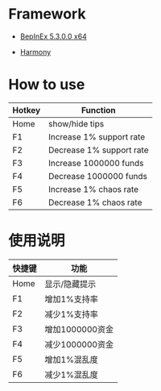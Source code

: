 # Framework
* [BepInEx 5.3.0.0 x64](https://github.com/BepInEx/BepInEx)

* [Harmony](https://github.com/pardeike/Harmony)

# How to use
|Hotkey|Function|
|----|----|
|Home|show/hide tips|
|F1|Increase 1% support rate|
|F2|Decrease 1% support rate|
|F3|Increase 1000000 funds|
|F4|Decrease 1000000 funds|
|F5|Increase 1% chaos rate|
|F6|Decrease 1% chaos rate|

# 使用说明
|快捷键|功能|
|----|----|
|Home|显示/隐藏提示|
|F1|增加1%支持率|
|F2|减少1%支持率|
|F3|增加1000000资金|
|F4|减少1000000资金|
|F5|增加1%混乱度|
|F6|减少1%混乱度|
